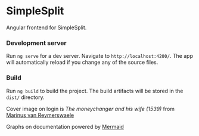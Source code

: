 # SimpleSplit

Angular frontend for SimpleSplit.

### Development server

Run `ng serve` for a dev server. Navigate to `http://localhost:4200/`. 
The app will automatically reload if you change any of the source files.

### Build

Run `ng build` to build the project. The build artifacts will be stored in the `dist/` directory.

Cover image on login is *The moneychanger and his wife (1539)* from 
<a href="https://en.wikipedia.org/wiki/Marinus_van_Reymerswaele" target="_blank">Marinus van Reymerswaele</a>

Graphs on documentation powered by
<a href="https://mermaid-js.github.io/" target="_blank">Mermaid</a>
